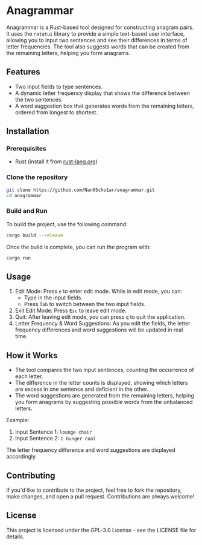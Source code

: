 # Anagrammar

Anagrammar is a Rust-based tool designed for constructing anagram pairs. It uses the `ratatui` library to provide a simple text-based user interface, allowing you to input two sentences and see their differences in terms of letter frequencies. The tool also suggests words that can be created from the remaining letters, helping you form anagrams.

## Features

- Two input fields to type sentences.
- A dynamic letter frequency display that shows the difference between the two sentences.
- A word suggestion box that generates words from the remaining letters, ordered from longest to shortest.

## Installation
### Prerequisites

- Rust (install it from [rust-lang.org](https://www.rust-lang.org/))

### Clone the repository
```bash
git clone https://github.com/Nan0Scho1ar/anagrammar.git
cd anagrammar
```

### Build and Run

To build the project, use the following command:
```bash
cargo build --release
```

Once the build is complete, you can run the program with:
```bash
cargo run
```

## Usage

1. Edit Mode: Press `e` to enter edit mode. While in edit mode, you can:
    - Type in the input fields.
    - Press `Tab` to switch between the two input fields.
2. Exit Edit Mode: Press `Esc` to leave edit mode.
3. Quit: After leaving edit mode, you can press `q` to quit the application.
4. Letter Frequency & Word Suggestions: As you edit the fields, the letter frequency differences and word suggestions will be updated in real time.

## How it Works

- The tool compares the two input sentences, counting the occurrence of each letter.
- The difference in the letter counts is displayed, showing which letters are excess in one sentence and deficient in the other.
- The word suggestions are generated from the remaining letters, helping you form anagrams by suggesting possible words from the unbalanced letters.

Example:

1. Input Sentence 1: `lounge chair`
2. Input Sentence 2: `I hunger coal`

The letter frequency difference and word suggestions are displayed accordingly.
## Contributing

If you'd like to contribute to the project, feel free to fork the repository, make changes, and open a pull request. Contributions are always welcome!
## License
This project is licensed under the GPL-3.0 License - see the LICENSE file for details.
